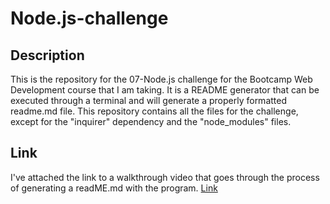 # Node.js-challenge

## Description
This is the repository for the 07-Node.js challenge for the Bootcamp Web Development course that I am taking. It is a README generator that can be executed through a terminal and will generate a properly formatted readme.md file. This repository contains all the files for the challenge, except for the "inquirer" dependency and the "node_modules" files.

## Link
I've attached the link to a walkthrough video that goes through the process of generating a readME.md with the program. [Link](https://drive.google.com/drive/folders/1NVrNO2V0rrqx1jBx5d1-AVQaPpuCD4i_?usp=sharing)
